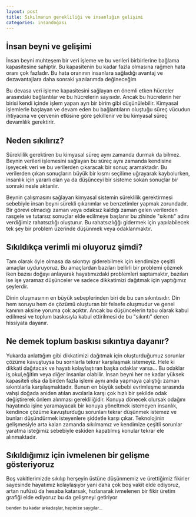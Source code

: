 ```yaml
---
layout: post
title: Sıkılmanın gerekliliği ve insanlığın gelişimi
categories: insandoğası
---
```


 <h2>İnsan beyni ve gelişimi</h2>
 <p>İnsan beyni muhteşem bir veri işleme ve bu verileri birbirlerine bağlama kapasitesine sahiptir. Bu kapasitenin bu kadar fazla olmasına rağmen hata oranı çok fazladır. Bu hata oranının insanlara sağladığı avantaj ve dezavantajlara daha sonraki yazılarımda değineceğim</p>
 <p>Bu devasa veri işleme kapasitesini sağlayan en önemli etken hücreler arasındaki bağlantılar ve bu hücrelerin sayısıdır. Ancak bu hücrelerin her birisi kendi içinde işlem yapan ayrı bir birim gibi düşünülebilir. Kimyasal işlemlerle başlayan ve devam eden bu bağlantıların oluştuğu süreç vücudun ihtiyacına ve çervenin etkisine göre şekillenir ve bu kimyasal süreç devamlılık gerektirir.</p>

 <h2>Neden sıkılırız?</h2>
 <p>Süreklilik gerektiren bu kimyasal süreç aynı zamanda durmak da bilmez. Beynin verileri işlemesini sağlayan bu süreç aynı zamanda kendisine işeyecek veri ve bu verilerden çıkaracak bir sonuç aramaktadır. Bu verilerden çıkan sonuçların büyük bir kısmı seçilime uğrayarak kaybolurken, insanlık için yararlı olan ya da düşünceyi bir sisteme sokan sonuçlar bir sonraki nesle aktarılır.</p>
<p>Beynin çalışmasını sağlayan kimyasal sistemin süreklilik gerektirmesi sebebiyle insan beyni sürekli çıkarımlar ve benzetimler yapmak zorundadır. Bir görevi olmadığı zaman veya odaksız kaldığı zaman gelen verilerden rasgele ve tutarsız sonuçlar elde edilmeye başlanır bu zihinde "sıkıntı" adını verdiğimiz rahatsızlığı oluşturur. Bu rahatsızlığğı gidermek için yapılabilecek tek şey bir problem üzerinde düşünmek veya odaklanmaktır.</p>

<h2>Sıkıldıkça verimli mi oluyoruz şimdi?</h2>
<p>Tam olarak öyle olmasa da sıkıntıyı giderebilmek için kendimize çeşitli amaçlar uyduruyoruz. Bu amaçlardan bazıları bellirli bir problemi çözmek iken bazısı doğayı anlayarak hayatımızdaki problemleri saptamaktır, bazıları ise işe yaramaz düşünceler ve sadece dikkatimizi dağıtmak için yaptığımız şeylerdir.</p>
<p>Dinin oluşmasının en büyük sebeplerinden biri de bu can sıkıntısıdır. Din hem soruyu hem de çözümü oluşturan bir felsefe oluşmudur ve genel kanının aksine yoruma çok açıktır. Ancak bu düşüncelerin tabu olarak kabul edilmesi ve toplum baskısıyla kabul ettirilmesi de bu "sıkıntı" denen hissiyata dayanır.</p>

<h2>Ne demek toplum baskısı sıkıntıya dayanır?</h2>
<p>Yukarda anlattığım gibi dikkatimizi dağıtmak için oluşturduğumuz sorunlar çözüme kavuştuysa bu sornlarla tekrar karşılaşmak istemeyiz. Hele ki dikkati dağıtacak ve hayatı kolaylaştıran başka odaklar varsa... Bu odaklar iş,okul,eğitim veya diğer insanlar olabilir. İnsan beyni her ne kadar yüksek kapasiteli olsa da birden fazla işlemi aynı anda yapmaya çalıştığı zaman sıkıntılarla karşılaşmaktadır. Bunun en büyük sebebi evrimleşme sırasında vahşi doğada aniden atılan avcılarla karşı çok hızlı bir şekilde odak değiştirerek önlem alınması gerekliliğidir. Konuya dönecek olursak odağını hayatında işine yaramayacak bir konuya yöneltmek istemeyen insanlık, kendince çözüme kavuşturduğu sorunları tekrar düşünmek istemez ve bunları düşündürmek isteyenlere şiddetle karşı çıkar. Teknolojinin gelişmesiyle arta kalan zamanda sıkılmamız ve kendimize çeşitli sorunlar yaratma isteğimiz sebebiyle eskiden kapatılmış konular tekrar ele alınmaktadır.</p>

<h2>Sıkıldığımız için ivmelenen bir gelişme gösteriyoruz</h2>
<p>Boş vakitlerimizde sıkılıp herşeyin üstüne düşünmemiz ve ürettiğimiz fikirler sayesinde hayatımız kolaylaşıyor yani daha çok boş vakit elde ediyoruz, artan nufüsü da hesaba katarsak, hızlanarak ivmelenen bir fikir üretim grafiği elde ediyoruz bu da gelişmeyi getiriyor</p>


<small>benden bu kadar arkadaşlar, hepinize saygılar...</small>